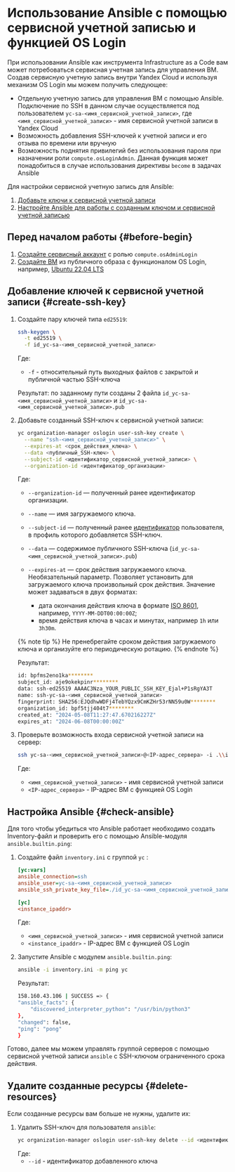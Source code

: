 # Использование Ansible с помощью сервисной учетной записью и функцией OS Login
При использовании Ansible как инструмента Infrastructure as a Code вам может потребоваться сервисная учетная запись для управления ВМ.
Создав сервисную учетную запись внутри Yandex Cloud и используя механизм OS Login мы можем получить следующее: 
* Отдельную учетную запись для управления ВМ с помощью Ansible. Подключение по SSH в данном случае осуществляется под пользователем `yc-sa-<имя_сервисной_учетной_записи>`, где `<имя_сервисной_учетной_записи>` - имя сервисной учетной записи в Yandex Cloud
* Возможность добавления SSH-ключей к учетной записи и его отзыва по времени или вручную
* Возможность поднятия привилегий без использования пароля при назначении роли `compute.osLoginAdmin`. Данная функция может понадобиться в случае использования директивы `become` в задачах Ansible

Для настройки сервисной учетную запись для Ansible:
1. [Добавьте ключи к сервисной учетной записи](#create-ssh-key)
1. [Настройте Ansible для работы с созданным ключом и сервисной учетной записью](#check-ansible)

## Перед началом работы {#before-begin}

1. [Создайте сервисный аккаунт](../../iam/operations/sa/create.md) c ролью `compute.osAdminLogin`
1. [Создайте ВМ](../../compute/operations/vm-create/create-linux-vm.md) из публичного образа c функционалом OS Login, например, [Ubuntu 22.04 LTS](/marketplace/products/yc/ubuntu-2204-lts-oslogin)

## Добавление ключей к сервисной учетной записи {#create-ssh-key}

1. Создайте пару ключей типа `ed25519`:
    ```bash
    ssh-keygen \
      -t ed25519 \
      -f id_yc-sa-<имя_сервисной_учетной_записи>
    ```
    
    Где:
    * `-f` - относительный путь выходных файлов с закрытой и публичной частью SSH-ключа

    Результат: по заданному пути созданы 2 файла `id_yc-sa-<имя_сервисной_учетной_записи>` и `id_yc-sa-<имя_сервисной_учетной_записи>.pub`

1. Добавьте созданный SSH-ключ к сервисной учетной записи:
    ```bash
    yc organization-manager oslogin user-ssh-key create \
      --name "ssh-<имя_сервисной_учетной_записи>" \
      --expires-at <срок_действия_ключа> \
      --data <публичный_SSH-ключ> \
      --subject-id <идентификатор_сервисной_учетной_записи> \
      --organization-id <идентификатор_организации>
    ```
    Где:
    * `--organization-id` — полученный ранее идентификатор организации.
    * `--name` — имя загружаемого ключа.
    * `--subject-id` — полученный ранее [идентификатор](./users-get.md) пользователя, в профиль которого добавляется SSH-ключ.
    * `--data` — содержимое публичного SSH-ключа (`id_yc-sa-<имя_сервисной_учетной_записи>.pub`)
    * `--expires-at` — срок действия загружаемого ключа. Необязательный параметр. Позволяет установить для загружаемого ключа произвольный срок действия. Значение может задаваться в двух форматах:

        * дата окончания действия ключа в формате [ISO 8601](https://ru.wikipedia.org/wiki/ISO_8601), например, `YYYY-MM-DDT00:00:00Z`;
        * время действия ключа в часах и минутах, например `1h` или `3h30m`.

    {% note tip %}
    Не пренебрегайте сроком действия загружаемого ключа и организуйте его периодическую ротацию.
    {% endnote %}

    Результат:

    ```bash
    id: bpfms2eno1ka********
    subject_id: aje9okekpinr********
    data: ssh-ed25519 AAAAC3Nza_YOUR_PUBLIC_SSH_KEY_Ejal+P1sRgYA3T
    name: ssh-yc-sa-<имя_сервисной_учетной_записи>
    fingerprint: SHA256:EJQdhwWDFj4TebYQzx9CmKZHr53rNN59u0W********
    organization_id: bpf5tjj404t7********
    created_at: "2024-05-08T11:27:47.670216227Z"
    expires_at: "2024-06-08T00:00:00Z"
    ```

1. Проверьте возможность входа сервисной учетной записи на сервер:
    ```bash
    ssh yc-sa-<имя_сервисной_учетной_записи>@<IP-адрес_сервера> -i .\\id_yc-sa-<имя_сервисной_учетной_записи>
    ```
    Где:
    * `<имя_сервисной_учетной_записи>` - имя сервисной учетной записи
    * `<IP-адрес_сервера>` - IP-адрес ВМ с функцией OS Login

## Настройка Ansible {#check-ansible}

Для того чтобы убедиться что Ansible работает необходимо создать Inventory-файл и проверить его с помощью Ansible-модуля `ansible.builtin.ping`: 
1. Создайте файл `inventory.ini` с группой `yc` :
    ```ini
    [yc:vars]
    ansible_connection=ssh
    ansible_user=yc-sa-<имя_сервисной_учетной_записи>
    ansible_ssh_private_key_file=./id_yc-sa-<имя_сервисной_учетной_записи>

    [yc]
    <instance_ipaddr>
    ```
    Где:
    * `<имя_сервисной_учетной_записи>` - имя сервисной учетной записи
    * `<instance_ipaddr>` - IP-адрес ВМ с функцией OS Login

1. Запустите Ansible с модулем `ansible.builtin.ping`:
    ```bash
    ansible -i inventory.ini -m ping yc
    ```

    Результат:
    ```bash
    158.160.43.106 | SUCCESS => {
    "ansible_facts": {
        "discovered_interpreter_python": "/usr/bin/python3"
    },
    "changed": false,
    "ping": "pong"
    }
    ```

Готово, далее мы можем управлять группой серверов с помощью сервисной учетной записи `ansible` с SSH-ключом ограниченного срока действия.

## Удалите созданные ресурсы {#delete-resources}

Если созданные ресурсы вам больше не нужны, удалите их:
1. Удалить SSH-ключ для пользователя `ansible`:
    ```bash
    yc organization-manager oslogin user-ssh-key delete --id <идентификатор_ключа>
    ```
    Где:
    * `--id` - идентификатор добавленного ключа